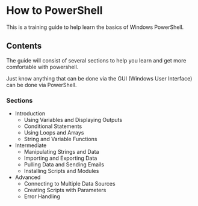 # How to PowerShell

This is a training guide to help learn the basics of Windows PowerShell.

## Contents

The guide will consist of several sections to help you learn and get more comfortable with powershell.

Just know anything that can be done via the GUI (Windows User Interface) can be done via PowerShell.

### Sections

- Introduction
  - Using Variables and Displaying Outputs
  - Conditional Statements
  - Using Loops and Arrays
  - String and Variable Functions
- Intermediate
  - Manipulating Strings and Data
  - Importing and Exporting Data
  - Pulling Data and Sending Emails
  - Installing Scripts and Modules
- Advanced
  - Connecting to Multiple Data Sources
  - Creating Scripts with Parameters
  - Error Handling
